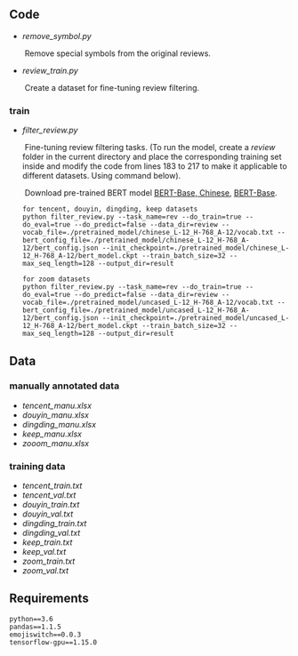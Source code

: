 ## Code

- *remove_symbol.py*

  ​	Remove special symbols from the original reviews.

- *review_train.py*

  ​	Create a dataset for fine-tuning review filtering.

### train

- *filter_review.py*

  ​	Fine-tuning review filtering tasks. (To run the model, create a *review* folder in the current directory and place the corresponding training set inside and modify the code from lines 183 to 217 to make it applicable to different datasets. Using command below). 

  ​	Download pre-trained BERT model [BERT-Base, Chinese](https://storage.googleapis.com/bert_models/2018_11_03/chinese_L-12_H-768_A-12.zip), [BERT-Base](https://storage.googleapis.com/bert_models/2020_02_20/uncased_L-12_H-768_A-12.zip).
  
  ```
  for tencent, douyin, dingding, keep datasets
  python filter_review.py --task_name=rev --do_train=true --do_eval=true --do_predict=false --data_dir=review --vocab_file=./pretrained_model/chinese_L-12_H-768_A-12/vocab.txt --bert_config_file=./pretrained_model/chinese_L-12_H-768_A-12/bert_config.json --init_checkpoint=./pretrained_model/chinese_L-12_H-768_A-12/bert_model.ckpt --train_batch_size=32 --max_seq_length=128 --output_dir=result
  
  for zoom datasets
  python filter_review.py --task_name=rev --do_train=true --do_eval=true --do_predict=false --data_dir=review --vocab_file=./pretrained_model/uncased_L-12_H-768_A-12/vocab.txt --bert_config_file=./pretrained_model/uncased_L-12_H-768_A-12/bert_config.json --init_checkpoint=./pretrained_model/uncased_L-12_H-768_A-12/bert_model.ckpt --train_batch_size=32 --max_seq_length=128 --output_dir=result	
  ```

## Data

### manually annotated data

- *tencent_manu.xlsx*
- *douyin_manu.xlsx*
- *dingding_manu.xlsx* 
- *keep_manu.xlsx*
- *zooom_manu.xlsx*

### training data

- *tencent_train.txt*
- *tencent_val.txt*
- *douyin_train.txt*
- *douyin_val.txt*
- *dingding_train.txt*
- *dingding_val.txt* 
- *keep_train.txt*
- *keep_val.txt*
- *zoom_train.txt*
- *zoom_val.txt*

## Requirements

```
python==3.6
pandas==1.1.5
emojiswitch==0.0.3
tensorflow-gpu==1.15.0
```

